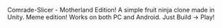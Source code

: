 Comrade-Slicer - Motherland Edition!
A simple fruit ninja clone made in Unity. Meme edition! Works on both PC and Android. 
Just Build -> Play!
